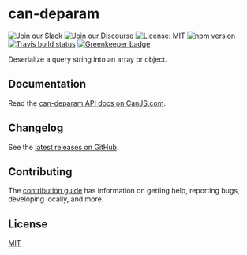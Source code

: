 # can-deparam

[![Join our Slack](https://img.shields.io/badge/slack-join%20chat-611f69.svg)](https://www.bitovi.com/community/slack?utm_source=badge&utm_medium=badge&utm_campaign=pr-badge&utm_content=badge)
[![Join our Discourse](https://img.shields.io/discourse/https/forums.bitovi.com/posts.svg)](https://forums.bitovi.com/?utm_source=badge&utm_medium=badge&utm_campaign=pr-badge&utm_content=badge)
[![License: MIT](https://img.shields.io/badge/license-MIT-blue.svg)](https://github.com/canjs/can-deparam/blob/master/LICENSE.md)
[![npm version](https://badge.fury.io/js/can-deparam.svg)](https://www.npmjs.com/package/can-deparam)
[![Travis build status](https://travis-ci.org/canjs/can-deparam.svg?branch=master)](https://travis-ci.org/canjs/can-deparam)
[![Greenkeeper badge](https://badges.greenkeeper.io/canjs/can-deparam.svg)](https://greenkeeper.io/)

Deserialize a query string into an array or object.

## Documentation

Read the [can-deparam API docs on CanJS.com](https://canjs.com/doc/can-deparam.html).

## Changelog

See the [latest releases on GitHub](https://github.com/canjs/can-deparam/releases).

## Contributing

The [contribution guide](https://github.com/canjs/can-deparam/blob/master/CONTRIBUTING.md) has information on getting help, reporting bugs, developing locally, and more.

## License

[MIT](https://github.com/canjs/can-deparam/blob/master/LICENSE.md)

